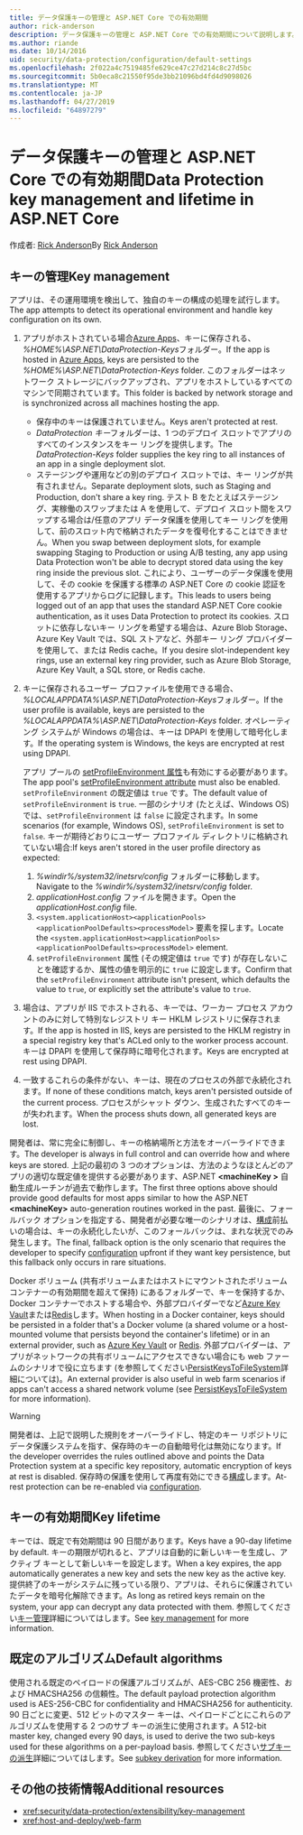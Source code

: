 ```yaml
---
title: データ保護キーの管理と ASP.NET Core での有効期間
author: rick-anderson
description: データ保護キーの管理と ASP.NET Core での有効期間について説明します。
ms.author: riande
ms.date: 10/14/2016
uid: security/data-protection/configuration/default-settings
ms.openlocfilehash: 2f022a4c7519485fe629ce47c27d214c8c27d5bc
ms.sourcegitcommit: 5b0eca8c21550f95de3bb21096bd4fd4d9098026
ms.translationtype: MT
ms.contentlocale: ja-JP
ms.lasthandoff: 04/27/2019
ms.locfileid: "64897279"
---
```

# <a name="data-protection-key-management-and-lifetime-in-aspnet-core"></a><span data-ttu-id="9c2e6-103">データ保護キーの管理と ASP.NET Core での有効期間</span><span class="sxs-lookup"><span data-stu-id="9c2e6-103">Data Protection key management and lifetime in ASP.NET Core</span></span>

<span data-ttu-id="9c2e6-104">作成者: [Rick Anderson](https://twitter.com/RickAndMSFT)</span><span class="sxs-lookup"><span data-stu-id="9c2e6-104">By [Rick Anderson](https://twitter.com/RickAndMSFT)</span></span>

## <a name="key-management"></a><span data-ttu-id="9c2e6-105">キーの管理</span><span class="sxs-lookup"><span data-stu-id="9c2e6-105">Key management</span></span>

<span data-ttu-id="9c2e6-106">アプリは、その運用環境を検出して、独自のキーの構成の処理を試行します。</span><span class="sxs-lookup"><span data-stu-id="9c2e6-106">The app attempts to detect its operational environment and handle key configuration on its own.</span></span>

1. <span data-ttu-id="9c2e6-107">アプリがホストされている場合[Azure Apps](https://azure.microsoft.com/services/app-service/)、キーに保存される、 *%HOME%\ASP.NET\DataProtection-Keys*フォルダー。</span><span class="sxs-lookup"><span data-stu-id="9c2e6-107">If the app is hosted in [Azure Apps](https://azure.microsoft.com/services/app-service/), keys are persisted to the *%HOME%\ASP.NET\DataProtection-Keys* folder.</span></span> <span data-ttu-id="9c2e6-108">このフォルダーはネットワーク ストレージにバックアップされ、アプリをホストしているすべてのマシンで同期されています。</span><span class="sxs-lookup"><span data-stu-id="9c2e6-108">This folder is backed by network storage and is synchronized across all machines hosting the app.</span></span>
   * <span data-ttu-id="9c2e6-109">保存中のキーは保護されていません。</span><span class="sxs-lookup"><span data-stu-id="9c2e6-109">Keys aren't protected at rest.</span></span>
   * <span data-ttu-id="9c2e6-110">*DataProtection キー*フォルダーは、1 つのデプロイ スロットでアプリのすべてのインスタンスをキー リングを提供します。</span><span class="sxs-lookup"><span data-stu-id="9c2e6-110">The *DataProtection-Keys* folder supplies the key ring to all instances of an app in a single deployment slot.</span></span>
   * <span data-ttu-id="9c2e6-111">ステージングや運用などの別のデプロイ スロットでは、キー リングが共有されません。</span><span class="sxs-lookup"><span data-stu-id="9c2e6-111">Separate deployment slots, such as Staging and Production, don't share a key ring.</span></span> <span data-ttu-id="9c2e6-112">テスト B をたとえばステージング、実稼働のスワップまたは A を使用して、デプロイ スロット間をスワップする場合は/任意のアプリ データ保護を使用してキー リングを使用して、前のスロット内で格納されたデータを復号化することはできません。</span><span class="sxs-lookup"><span data-stu-id="9c2e6-112">When you swap between deployment slots, for example swapping Staging to Production or using A/B testing, any app using Data Protection won't be able to decrypt stored data using the key ring inside the previous slot.</span></span> <span data-ttu-id="9c2e6-113">これにより、ユーザーのデータ保護を使用して、その cookie を保護する標準の ASP.NET Core の cookie 認証を使用するアプリからログに記録します。</span><span class="sxs-lookup"><span data-stu-id="9c2e6-113">This leads to users being logged out of an app that uses the standard ASP.NET Core cookie authentication, as it uses Data Protection to protect its cookies.</span></span> <span data-ttu-id="9c2e6-114">スロットに依存しないキー リングを希望する場合は、Azure Blob Storage、Azure Key Vault では、SQL ストアなど、外部キー リング プロバイダーを使用して、または Redis cache。</span><span class="sxs-lookup"><span data-stu-id="9c2e6-114">If you desire slot-independent key rings, use an external key ring provider, such as Azure Blob Storage, Azure Key Vault, a SQL store, or Redis cache.</span></span>

1. <span data-ttu-id="9c2e6-115">キーに保存されるユーザー プロファイルを使用できる場合、 *%LOCALAPPDATA%\ASP.NET\DataProtection-Keys*フォルダー。</span><span class="sxs-lookup"><span data-stu-id="9c2e6-115">If the user profile is available, keys are persisted to the *%LOCALAPPDATA%\ASP.NET\DataProtection-Keys* folder.</span></span> <span data-ttu-id="9c2e6-116">オペレーティング システムが Windows の場合は、キーは DPAPI を使用して暗号化します。</span><span class="sxs-lookup"><span data-stu-id="9c2e6-116">If the operating system is Windows, the keys are encrypted at rest using DPAPI.</span></span>

   <span data-ttu-id="9c2e6-117">アプリ プールの [setProfileEnvironment 属性](/iis/configuration/system.applicationhost/applicationpools/add/processmodel#configuration)も有効にする必要があります。</span><span class="sxs-lookup"><span data-stu-id="9c2e6-117">The app pool's [setProfileEnvironment attribute](/iis/configuration/system.applicationhost/applicationpools/add/processmodel#configuration) must also be enabled.</span></span> <span data-ttu-id="9c2e6-118">`setProfileEnvironment` の既定値は `true` です。</span><span class="sxs-lookup"><span data-stu-id="9c2e6-118">The default value of `setProfileEnvironment` is `true`.</span></span> <span data-ttu-id="9c2e6-119">一部のシナリオ (たとえば、Windows OS) では、`setProfileEnvironment` は `false` に設定されます。</span><span class="sxs-lookup"><span data-stu-id="9c2e6-119">In some scenarios (for example, Windows OS), `setProfileEnvironment` is set to `false`.</span></span> <span data-ttu-id="9c2e6-120">キーが期待どおりにユーザー プロファイル ディレクトリに格納されていない場合:</span><span class="sxs-lookup"><span data-stu-id="9c2e6-120">If keys aren't stored in the user profile directory as expected:</span></span>

   1. <span data-ttu-id="9c2e6-121">*%windir%/system32/inetsrv/config* フォルダーに移動します。</span><span class="sxs-lookup"><span data-stu-id="9c2e6-121">Navigate to the *%windir%/system32/inetsrv/config* folder.</span></span>
   1. <span data-ttu-id="9c2e6-122">*applicationHost.config* ファイルを開きます。</span><span class="sxs-lookup"><span data-stu-id="9c2e6-122">Open the *applicationHost.config* file.</span></span>
   1. <span data-ttu-id="9c2e6-123">`<system.applicationHost><applicationPools><applicationPoolDefaults><processModel>` 要素を探します。</span><span class="sxs-lookup"><span data-stu-id="9c2e6-123">Locate the `<system.applicationHost><applicationPools><applicationPoolDefaults><processModel>` element.</span></span>
   1. <span data-ttu-id="9c2e6-124">`setProfileEnvironment` 属性 (その規定値は `true` です) が存在しないことを確認するか、属性の値を明示的に `true` に設定します。</span><span class="sxs-lookup"><span data-stu-id="9c2e6-124">Confirm that the `setProfileEnvironment` attribute isn't present, which defaults the value to `true`, or explicitly set the attribute's value to `true`.</span></span>

1. <span data-ttu-id="9c2e6-125">場合は、アプリが IIS でホストされる、キーでは、ワーカー プロセス アカウントのみに対して特別なレジストリ キー HKLM レジストリに保存されます。</span><span class="sxs-lookup"><span data-stu-id="9c2e6-125">If the app is hosted in IIS, keys are persisted to the HKLM registry in a special registry key that's ACLed only to the worker process account.</span></span> <span data-ttu-id="9c2e6-126">キーは DPAPI を使用して保存時に暗号化されます。</span><span class="sxs-lookup"><span data-stu-id="9c2e6-126">Keys are encrypted at rest using DPAPI.</span></span>

1. <span data-ttu-id="9c2e6-127">一致するこれらの条件がない、キーは、現在のプロセスの外部で永続化されます。</span><span class="sxs-lookup"><span data-stu-id="9c2e6-127">If none of these conditions match, keys aren't persisted outside of the current process.</span></span> <span data-ttu-id="9c2e6-128">プロセスがシャット ダウン、生成されたすべてのキーが失われます。</span><span class="sxs-lookup"><span data-stu-id="9c2e6-128">When the process shuts down, all generated keys are lost.</span></span>

<span data-ttu-id="9c2e6-129">開発者は、常に完全に制御し、キーの格納場所と方法をオーバーライドできます。</span><span class="sxs-lookup"><span data-stu-id="9c2e6-129">The developer is always in full control and can override how and where keys are stored.</span></span> <span data-ttu-id="9c2e6-130">上記の最初の 3 つのオプションは、方法のようなほとんどのアプリの適切な既定値を提供する必要があります、ASP.NET  **\<machineKey >** 自動生成ルーチンが過去で動作します。</span><span class="sxs-lookup"><span data-stu-id="9c2e6-130">The first three options above should provide good defaults for most apps similar to how the ASP.NET **\<machineKey>** auto-generation routines worked in the past.</span></span> <span data-ttu-id="9c2e6-131">最後に、フォールバック オプションを指定する、開発者が必要な唯一のシナリオは、[構成](xref:security/data-protection/configuration/overview)前払いの場合は、キーの永続化したいが、このフォールバックは、まれな状況でのみ発生します。</span><span class="sxs-lookup"><span data-stu-id="9c2e6-131">The final, fallback option is the only scenario that requires the developer to specify [configuration](xref:security/data-protection/configuration/overview) upfront if they want key persistence, but this fallback only occurs in rare situations.</span></span>

<span data-ttu-id="9c2e6-132">Docker ボリューム (共有ボリュームまたはホストにマウントされたボリューム コンテナーの有効期間を超えて保持) にあるフォルダーで、キーを保持するか、Docker コンテナーでホストする場合や、外部プロバイダーでなど[Azure Key Vault](https://azure.microsoft.com/services/key-vault/)または[Redis](https://redis.io/)します。</span><span class="sxs-lookup"><span data-stu-id="9c2e6-132">When hosting in a Docker container, keys should be persisted in a folder that's a Docker volume (a shared volume or a host-mounted volume that persists beyond the container's lifetime) or in an external provider, such as [Azure Key Vault](https://azure.microsoft.com/services/key-vault/) or [Redis](https://redis.io/).</span></span> <span data-ttu-id="9c2e6-133">外部プロバイダーは、アプリがネットワークの共有ボリュームにアクセスできない場合にも web ファームのシナリオで役に立ちます (を参照してください[PersistKeysToFileSystem](xref:security/data-protection/configuration/overview#persistkeystofilesystem)詳細については)。</span><span class="sxs-lookup"><span data-stu-id="9c2e6-133">An external provider is also useful in web farm scenarios if apps can't access a shared network volume (see [PersistKeysToFileSystem](xref:security/data-protection/configuration/overview#persistkeystofilesystem) for more information).</span></span>

> [!WARNING]
> <span data-ttu-id="9c2e6-134">開発者は、上記で説明した規則をオーバーライドし、特定のキー リポジトリにデータ保護システムを指す、保存時のキーの自動暗号化は無効になります。</span><span class="sxs-lookup"><span data-stu-id="9c2e6-134">If the developer overrides the rules outlined above and points the Data Protection system at a specific key repository, automatic encryption of keys at rest is disabled.</span></span> <span data-ttu-id="9c2e6-135">保存時の保護を使用して再度有効にできる[構成](xref:security/data-protection/configuration/overview)します。</span><span class="sxs-lookup"><span data-stu-id="9c2e6-135">At-rest protection can be re-enabled via [configuration](xref:security/data-protection/configuration/overview).</span></span>

## <a name="key-lifetime"></a><span data-ttu-id="9c2e6-136">キーの有効期間</span><span class="sxs-lookup"><span data-stu-id="9c2e6-136">Key lifetime</span></span>

<span data-ttu-id="9c2e6-137">キーでは、既定で有効期間は 90 日間があります。</span><span class="sxs-lookup"><span data-stu-id="9c2e6-137">Keys have a 90-day lifetime by default.</span></span> <span data-ttu-id="9c2e6-138">キーの期限が切れると、アプリは自動的に新しいキーを生成し、アクティブ キーとして新しいキーを設定します。</span><span class="sxs-lookup"><span data-stu-id="9c2e6-138">When a key expires, the app automatically generates a new key and sets the new key as the active key.</span></span> <span data-ttu-id="9c2e6-139">提供終了のキーがシステムに残っている限り、アプリは、それらに保護されていたデータを暗号化解除できます。</span><span class="sxs-lookup"><span data-stu-id="9c2e6-139">As long as retired keys remain on the system, your app can decrypt any data protected with them.</span></span> <span data-ttu-id="9c2e6-140">参照してください[キー管理](xref:security/data-protection/implementation/key-management#key-expiration-and-rolling)詳細についてはします。</span><span class="sxs-lookup"><span data-stu-id="9c2e6-140">See [key management](xref:security/data-protection/implementation/key-management#key-expiration-and-rolling) for more information.</span></span>

## <a name="default-algorithms"></a><span data-ttu-id="9c2e6-141">既定のアルゴリズム</span><span class="sxs-lookup"><span data-stu-id="9c2e6-141">Default algorithms</span></span>

<span data-ttu-id="9c2e6-142">使用される既定のペイロードの保護アルゴリズムが、AES-CBC 256 機密性、および HMACSHA256 の信頼性。</span><span class="sxs-lookup"><span data-stu-id="9c2e6-142">The default payload protection algorithm used is AES-256-CBC for confidentiality and HMACSHA256 for authenticity.</span></span> <span data-ttu-id="9c2e6-143">90 日ごとに変更、512 ビットのマスター キーは、ペイロードごとにこれらのアルゴリズムを使用する 2 つのサブ キーの派生に使用されます。</span><span class="sxs-lookup"><span data-stu-id="9c2e6-143">A 512-bit master key, changed every 90 days, is used to derive the two sub-keys used for these algorithms on a per-payload basis.</span></span> <span data-ttu-id="9c2e6-144">参照してください[サブキーの派生](xref:security/data-protection/implementation/subkeyderivation#additional-authenticated-data-and-subkey-derivation)詳細についてはします。</span><span class="sxs-lookup"><span data-stu-id="9c2e6-144">See [subkey derivation](xref:security/data-protection/implementation/subkeyderivation#additional-authenticated-data-and-subkey-derivation) for more information.</span></span>

## <a name="additional-resources"></a><span data-ttu-id="9c2e6-145">その他の技術情報</span><span class="sxs-lookup"><span data-stu-id="9c2e6-145">Additional resources</span></span>

* <xref:security/data-protection/extensibility/key-management>
* <xref:host-and-deploy/web-farm>
